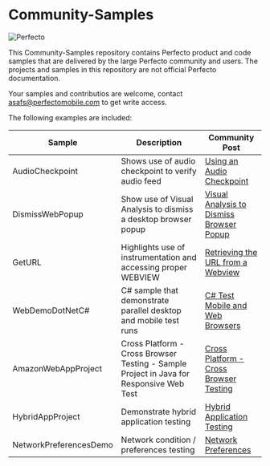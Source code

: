 # Community-Samples
![Perfecto](http://www.perfectomobile.com/sites/all/themes/perfecto/img/logo.png)

This Community-Samples repository contains Perfecto product and code samples that are delivered by the large Perfecto community and users. The projects and samples in this repository are not official Perfecto documentation.

Your samples and contributios are welcome, contact asafs@perfectomobile.com to get write access.

The following examples are included:

| Sample      | Description     | Community Post        |
|----------------|------------------|---------------------|
|AudioCheckpoint |Shows use of audio checkpoint to verify audio feed|[Using an Audio Checkpoint](https://community.perfectomobile.com/posts/1174358) |
|DismissWebPopup |Show use of Visual Analysis to dismiss a desktop browser popup |[Visual Analysis to Dismiss Browser Popup](https://community.perfectomobile.com/groups/30292/posts/1195258) |
|GetURL   |Highlights use of instrumentation and accessing proper WEBVIEW |[Retrieving the URL from a Webview](https://community.perfectomobile.com/posts/1177498) |
|WebDemoDotNetC# | C# sample that demonstrate parallel desktop and mobile test runs |[C# Test Mobile and Web Browsers](https://community.perfectomobile.com/posts/1149050) |
|AmazonWebAppProject | Cross Platform - Cross Browser Testing - Sample Project in Java for Responsive Web Test |[Cross Platform - Cross Browser Testing](https://community.perfectomobile.com/posts/1197636) |
|HybridAppProject | Demonstrate hybrid application testing | [Hybrid Application Testing](https://community.perfectomobile.com/posts/1201527-hybrid-apps-object-spy-support-for-multiple-webviews)|
|NetworkPreferencesDemo| Network condition / preferences testing | [Network Preferences](https://community.perfectomobile.com/posts/1215302-network-virtualization-network-preferences-testing-testing-for-various-networks)|

